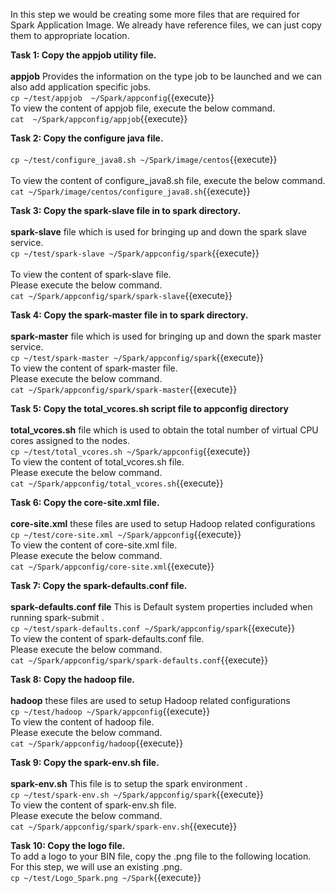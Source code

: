 In this step we would be creating some more files that are required for Spark Application Image.
We already have reference files, we can just copy them to appropriate location.

<b>Task 1:
Copy the appjob utility file.</b>
<br><br><b>appjob</b> Provides the information on the type job to be launched and we can also add application specific jobs.
<br>`cp ~/test/appjob  ~/Spark/appconfig`{{execute}}
<br>
To view the content of appjob file, execute the below command.
<br>`cat  ~/Spark/appconfig/appjob`{{execute}}

<b>Task 2:
Copy the configure java file.</b>
<br><br>`cp ~/test/configure_java8.sh ~/Spark/image/centos`{{execute}}
<br><br>
To view the content of configure_java8.sh  file, execute the below command.
<br>`cat ~/Spark/image/centos/configure_java8.sh`{{execute}}

<b>Task 3:
Copy the spark-slave file in to spark directory.</b>
<br><br><b>spark-slave</b> file which is used for bringing up and down the spark slave service.
<br>`cp ~/test/spark-slave ~/Spark/appconfig/spark`{{execute}}
<br><br>
To view the content of spark-slave  file.<br>Please execute the below command.
<br>`cat ~/Spark/appconfig/spark/spark-slave`{{execute}}

<b>Task 4:
Copy the spark-master file in to spark directory.</b>
<br><br><b>spark-master</b> file which is used for bringing up and down the spark master service.
<br>`cp ~/test/spark-master ~/Spark/appconfig/spark`{{execute}}
<br>
To view the content of spark-master  file.<br>Please execute the below command.
<br>`cat ~/Spark/appconfig/spark/spark-master`{{execute}}

<b>Task 5:
Copy the total_vcores.sh script file to appconfig directory</b>
<br><br><b> total_vcores.sh</b> file which is used to obtain the total number of virtual CPU cores assigned to the nodes.
<br>`cp ~/test/total_vcores.sh ~/Spark/appconfig`{{execute}}
<br>
To view the content of total_vcores.sh file.<br> Please execute the below command.
<br>`cat ~/Spark/appconfig/total_vcores.sh`{{execute}}

<b>Task 6:
Copy the core-site.xml file.</b>
<br><br><b>core-site.xml</b> these files are used to setup Hadoop related configurations
<br>`cp ~/test/core-site.xml ~/Spark/appconfig`{{execute}}
<br>
To view the content of core-site.xml file.<br>Please execute the below command.
<br>`cat ~/Spark/appconfig/core-site.xml`{{execute}}

<b>Task 7:
Copy the spark-defaults.conf file.</b>
</br><br><b>spark-defaults.conf file</b> This is Default system properties included when running spark-submit . 
<br>`cp ~/test/spark-defaults.conf ~/Spark/appconfig/spark`{{execute}}
<br>
To view the content of spark-defaults.conf file.<br>Please execute the below command.
<br>`cat ~/Spark/appconfig/spark/spark-defaults.conf`{{execute}}

<b>Task 8:
Copy the hadoop file.</b>
<br><br><b>hadoop</b> these files are used to setup Hadoop related configurations
<br>`cp ~/test/hadoop ~/Spark/appconfig`{{execute}}
<br>
To view the content of hadoop file.<br>Please execute the below command.
<br>`cat ~/Spark/appconfig/hadoop`{{execute}}

<b>Task 9:
Copy the spark-env.sh file.</b>
<br><br><b>spark-env.sh</b> This file is to setup the spark environment . 
<br>`cp ~/test/spark-env.sh ~/Spark/appconfig/spark`{{execute}}
<br>
To view the content of spark-env.sh file.<br>Please execute the below command.
<br>`cat ~/Spark/appconfig/spark/spark-env.sh`{{execute}}

<b>Task 10:
Copy the logo file.</b>
<br>To add a logo to your BIN file, copy the .png file to the following location. For this step, we will use an existing .png. 
<br>`cp ~/test/Logo_Spark.png ~/Spark`{{execute}}

